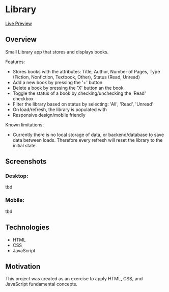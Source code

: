 # Library

[Live Preview](https://simeonbain.github.io/library)

## Overview
Small Library app that stores and displays books. 

Features: 
- Stores books with the attributes: Title, Author, Number of Pages, Type (Fiction, Nonfiction, Textbook, Other), Status (Read, Unread)
- Add a new book by pressing the '+' button 
- Delete a book by pressing the 'X' button an the book
- Toggle the status of a book by checking/unchecking the 'Read' checkbox
- Filter the library based on status by selecting: 'All', 'Read', 'Unread'
- On load/refresh, the library is populated with  
- Responsive design/mobile friendly

Known limitations: 
- Currently there is no local storage of data, or backend/database to save data between loads. Therefore every refresh will reset the library to the initial state.  

## Screenshots
### Desktop: 
tbd

### Mobile: 
tbd 

## Technologies
- HTML
- CSS
- JavaScript

## Motivation
This project was created as an exercise to apply HTML, CSS, and JavaScript fundamental concepts. 
